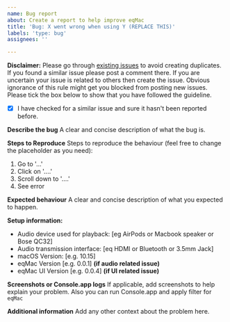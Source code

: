 ```yaml
---
name: Bug report
about: Create a report to help improve eqMac
title: 'Bug: X went wrong when using Y (REPLACE THIS)'
labels: 'type: bug'
assignees: ''

---
```


**Disclaimer:** 
Please go through [existing issues](https://github.com/bitgapp/eqMac/issues?q=is%3Aopen+is%3Aissue+label%3A%22type%3A+bug%22) to avoid creating duplicates. If you found a similar issue please post a comment there. If you are uncertain your issue is related to others then create the issue. Obvious ignorance of this rule might get you blocked from posting new issues. Please tick the box below to show that you have followed the guideline.
- [x] I have checked for a similar issue and sure it hasn't been reported before.

**Describe the bug**
A clear and concise description of what the bug is.

**Steps to Reproduce**
Steps to reproduce the behaviour (feel free to change the placeholder as you need):
1. Go to '...'
2. Click on '....'
3. Scroll down to '....'
4. See error

**Expected behaviour**
A clear and concise description of what you expected to happen.

**Setup information:**
 - Audio device used for playback: [eg AirPods or Macbook speaker or Bose QC32]
 - Audio transmission interface: [eq HDMI or Bluetooth or 3.5mm Jack]
 - macOS Version: [e.g. 10.15]
 - eqMac Version [e.g. 0.0.1] **(if audio related issue)**
 - eqMac UI Version [e.g. 0.0.4] **(if UI related issue)**

**Screenshots or Console.app logs**
If applicable, add screenshots to help explain your problem. Also you can run Console.app and apply filter for `eqMac` 

**Additional information**
Add any other context about the problem here.
